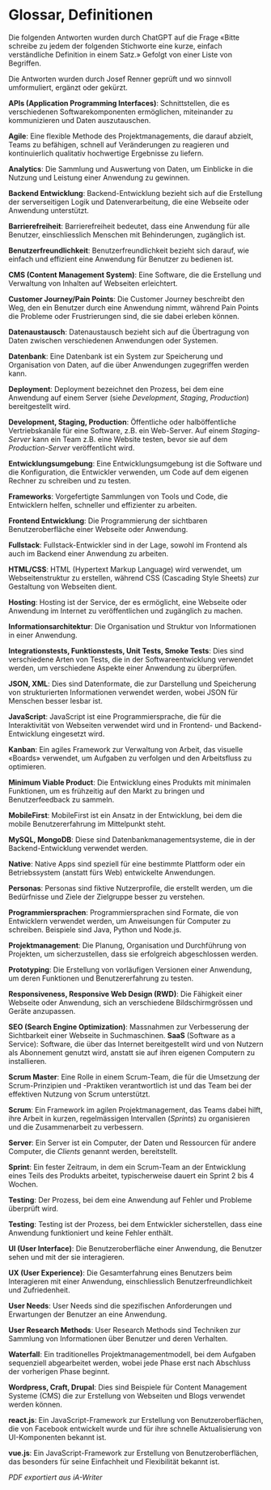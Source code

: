 # Glossar, Definitionen

Die folgenden Antworten wurden durch ChatGPT auf die Frage «Bitte schreibe zu jedem der folgenden Stichworte eine kurze, einfach verständliche Definition in einem Satz.» Gefolgt von einer Liste von Begriffen.

Die Antworten wurden durch Josef Renner geprüft und wo sinnvoll umformuliert, ergänzt oder gekürzt.


**APIs (Application Programming Interfaces)**: Schnittstellen, die es verschiedenen Softwarekomponenten ermöglichen, miteinander zu kommunizieren und Daten auszutauschen.

**Agile**: Eine flexible Methode des Projektmanagements, die darauf abzielt, Teams zu befähigen, schnell auf Veränderungen zu reagieren und kontinuierlich qualitativ hochwertige Ergebnisse zu liefern.

**Analytics**: Die Sammlung und Auswertung von Daten, um Einblicke in die Nutzung und Leistung einer Anwendung zu gewinnen.

**Backend Entwicklung**: Backend-Entwicklung bezieht sich auf die Erstellung der serverseitigen Logik und Datenverarbeitung, die eine Webseite oder Anwendung unterstützt.

**Barrierefreiheit**: Barrierefreiheit bedeutet, dass eine Anwendung für alle Benutzer, einschliesslich Menschen mit Behinderungen, zugänglich ist.

**Benutzerfreundlichkeit**: Benutzerfreundlichkeit bezieht sich darauf, wie einfach und effizient eine Anwendung für Benutzer zu bedienen ist.

**CMS (Content Management System)**: Eine Software, die die Erstellung und Verwaltung von Inhalten auf Webseiten erleichtert.

**Customer Journey/Pain Points**: Die Customer Journey beschreibt den Weg, den ein Benutzer durch eine Anwendung nimmt, während Pain Points die Probleme oder Frustrierungen sind, die sie dabei erleben können.

**Datenaustausch**: Datenaustausch bezieht sich auf die Übertragung von Daten zwischen verschiedenen Anwendungen oder Systemen.

**Datenbank**: Eine Datenbank ist ein System zur Speicherung und Organisation von Daten, auf die über Anwendungen zugegriffen werden kann.

**Deployment**: Deployment bezeichnet den Prozess, bei dem eine Anwendung auf einem Server (siehe *Development*, *Staging*, *Production*) bereitgestellt wird.

**Development, Staging, Production**: Öffentliche oder halböffentliche Vertriebskanäle für eine Software, z.B. ein Web-Server. Auf einem *Staging-Server* kann ein Team z.B. eine Website testen, bevor sie auf dem *Production-Server* veröffentlicht wird.

**Entwicklungsumgebung**: Eine Entwicklungsumgebung ist die Software und die Konfiguration, die Entwickler verwenden, um Code auf dem eigenen Rechner zu schreiben und zu testen.

**Frameworks**: Vorgefertigte Sammlungen von Tools und Code, die Entwicklern helfen, schneller und effizienter zu arbeiten.

**Frontend Entwicklung**: Die Programmierung der sichtbaren Benutzeroberfläche einer Webseite oder Anwendung.

**Fullstack**: Fullstack-Entwickler sind in der Lage, sowohl im Frontend als auch im Backend einer Anwendung zu arbeiten.

**HTML/CSS**: HTML (Hypertext Markup Language) wird verwendet, um Webseitenstruktur zu erstellen, während CSS (Cascading Style Sheets) zur Gestaltung von Webseiten dient.

**Hosting**: Hosting ist der Service, der es ermöglicht, eine Webseite oder Anwendung im Internet zu veröffentlichen und zugänglich zu machen.

**Informationsarchitektur**: Die Organisation und Struktur von Informationen in einer Anwendung.

**Integrationstests, Funktionstests, Unit Tests, Smoke Tests**: Dies sind verschiedene Arten von Tests, die in der Softwareentwicklung verwendet werden, um verschiedene Aspekte einer Anwendung zu überprüfen.

**JSON, XML**: Dies sind Datenformate, die zur Darstellung und Speicherung von strukturierten Informationen verwendet werden, wobei JSON für Menschen besser lesbar ist.

**JavaScript**: JavaScript ist eine Programmiersprache, die für die Interaktivität von Webseiten verwendet wird und in Frontend- und Backend-Entwicklung eingesetzt wird.

**Kanban**: Ein agiles Framework zur Verwaltung von Arbeit, das visuelle «Boards» verwendet, um Aufgaben zu verfolgen und den Arbeitsfluss zu optimieren.

**Minimum Viable Product**: Die Entwicklung eines Produkts mit minimalen Funktionen, um es frühzeitig auf den Markt zu bringen und Benutzerfeedback zu sammeln.

**MobileFirst**: MobileFirst ist ein Ansatz in der Entwicklung, bei dem die mobile Benutzererfahrung im Mittelpunkt steht.

**MySQL, MongoDB**: Diese sind Datenbankmanagementsysteme, die in der Backend-Entwicklung verwendet werden.

**Native**: Native Apps sind speziell für eine bestimmte Plattform oder ein Betriebssystem (anstatt fürs Web) entwickelte Anwendungen.

**Personas**: Personas sind fiktive Nutzerprofile, die erstellt werden, um die Bedürfnisse und Ziele der Zielgruppe besser zu verstehen.

**Programmiersprachen**: Programmiersprachen sind Formate, die von Entwicklern verwendet werden, um Anweisungen für Computer zu schreiben. Beispiele sind Java, Python und Node.js.

**Projektmanagement**: Die Planung, Organisation und Durchführung von Projekten, um sicherzustellen, dass sie erfolgreich abgeschlossen werden.

**Prototyping**: Die Erstellung von vorläufigen Versionen einer Anwendung, um deren Funktionen und Benutzererfahrung zu testen.

**Responsiveness, Responsive Web Design (RWD)**: Die Fähigkeit einer Webseite oder Anwendung, sich an verschiedene Bildschirmgrössen und Geräte anzupassen.

**SEO (Search Engine Optimization)**: Massnahmen zur Verbesserung der Sichtbarkeit einer Webseite in Suchmaschinen.
**SaaS** (Software as a Service):  Software, die über das Internet bereitgestellt wird und von Nutzern als Abonnement genutzt wird, anstatt sie auf ihren eigenen Computern zu installieren.

**Scrum Master**: Eine Rolle in einem Scrum-Team, die für die Umsetzung der Scrum-Prinzipien und -Praktiken verantwortlich ist und das Team bei der effektiven Nutzung von Scrum unterstützt.

**Scrum**: Ein Framework im agilen Projektmanagement, das Teams dabei hilft, ihre Arbeit in kurzen, regelmässigen Intervallen (*Sprints*) zu organisieren und die Zusammenarbeit zu verbessern.

**Server**: Ein Server ist ein Computer, der Daten und Ressourcen für andere Computer, die *Clients* genannt werden, bereitstellt.

**Sprint**: Ein fester Zeitraum, in dem ein Scrum-Team an der Entwicklung eines Teils des Produkts arbeitet, typischerweise dauert ein Sprint 2 bis 4 Wochen.

**Testing**: Der Prozess, bei dem eine Anwendung auf Fehler und Probleme überprüft wird.

**Testing**: Testing ist der Prozess, bei dem Entwickler sicherstellen, dass eine Anwendung funktioniert und keine Fehler enthält.

**UI (User Interface)**: Die Benutzeroberfläche einer Anwendung, die Benutzer sehen und mit der sie interagieren.

**UX (User Experience)**: Die Gesamterfahrung eines Benutzers beim Interagieren mit einer Anwendung, einschliesslich Benutzerfreundlichkeit und Zufriedenheit.

**User Needs**: User Needs sind die spezifischen Anforderungen und Erwartungen der Benutzer an eine Anwendung.

**User Research Methods**: User Research Methods sind Techniken zur Sammlung von Informationen über Benutzer und deren Verhalten.

**Waterfall**: Ein traditionelles Projektmanagementmodell, bei dem Aufgaben sequenziell abgearbeitet werden, wobei jede Phase erst nach Abschluss der vorherigen Phase beginnt.

**Wordpress, Craft, Drupal**: Dies sind Beispiele für Content Management Systeme (CMS) die zur Erstellung von Webseiten und Blogs verwendet werden können.

**react.js**: Ein JavaScript-Framework zur Erstellung von Benutzeroberflächen, die von Facebook entwickelt wurde und für ihre schnelle Aktualisierung von UI-Komponenten bekannt ist.

**vue.js**: Ein JavaScript-Framework zur Erstellung von Benutzeroberflächen, das besonders für seine Einfachheit und Flexibilität bekannt ist.

*PDF exportiert aus iA-Writer*